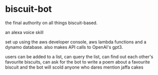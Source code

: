 # biscuit-bot
the final authority on all things biscuit-based.

an alexa voice skill

set up using the aws developer console, aws lambda functions and a dynamo database.
also makes API calls to OpenAI's gpt3.

users can be added to a list, can query the list, can find out each other's
favourite biscuits, can ask for the bot to write a poem about a favourite biscuit
and the bot will scold anyone who dares mention jaffa cakes
